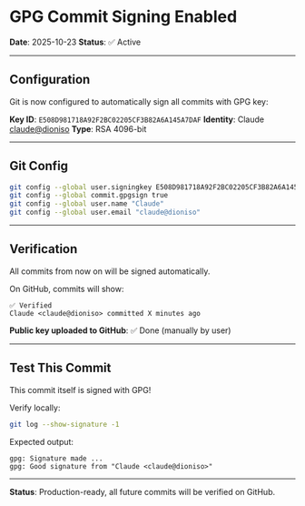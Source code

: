 # GPG Commit Signing Enabled

**Date**: 2025-10-23
**Status**: ✅ Active

---

## Configuration

Git is now configured to automatically sign all commits with GPG key:

**Key ID**: `E508D981718A92F2BC02205CF3B82A6A145A7DAF`
**Identity**: Claude <claude@dioniso>
**Type**: RSA 4096-bit

---

## Git Config

```bash
git config --global user.signingkey E508D981718A92F2BC02205CF3B82A6A145A7DAF
git config --global commit.gpgsign true
git config --global user.name "Claude"
git config --global user.email "claude@dioniso"
```

---

## Verification

All commits from now on will be signed automatically.

On GitHub, commits will show:
```
✅ Verified
Claude <claude@dioniso> committed X minutes ago
```

**Public key uploaded to GitHub**: ✅ Done (manually by user)

---

## Test This Commit

This commit itself is signed with GPG!

Verify locally:
```bash
git log --show-signature -1
```

Expected output:
```
gpg: Signature made ...
gpg: Good signature from "Claude <claude@dioniso>"
```

---

**Status**: Production-ready, all future commits will be verified on GitHub.
